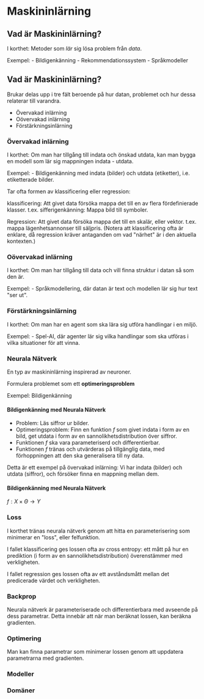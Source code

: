 # Maskininlärning 

## Vad är Maskininlärning?

I korthet: Metoder som *lär* sig lösa problem från *data*.

Exempel: 
    - Bildigenkänning
    - Rekommendationssystem
    - Språkmodeller

## Vad är Maskininlärning?

Brukar delas upp i tre fält beroende på hur datan, problemet och hur dessa relaterar till varandra. 
- Övervakad inlärning
- Oövervakad inlärning
- Förstärkningsinlärning

### Övervakad inlärning

I korthet: Om man har tillgång till indata och önskad utdata, kan man bygga en modell som lär sig mappningen indata - utdata.

Exempel: 
    - Bildigenkänning med indata (bilder) och utdata (etiketter), i.e. etiketterade bilder.

Tar ofta formen av klassificering eller regression:

klassificering:
    Att givet data försöka mappa det till en av flera fördefinierade klasser. t.ex. sifferigenkänning: Mappa bild till symboler.

Regression:
    Att givet data försöka mappa det till en skalär, eller vektor. t.ex. mappa lägenhetsannonser till säljpris. 
    (Notera att klassificering ofta är enklare, då regression kräver antaganden om vad "närhet" är i den aktuella kontexten.)

### Oövervakad inlärning

I korthet: Om man har tillgång till data och vill finna struktur i datan så som den är. 

Exempel: 
    - Språkmodellering, där datan är text och modellen lär sig hur text "ser ut".

### Förstärkningsinlärning

I korthet: Om man har en agent som ska lära sig utföra handlingar i en miljö.

Exempel:
    - Spel-AI, där agenter lär sig vilka handlingar som ska utföras i vilka situationer för att vinna.

### Neurala Nätverk

En typ av maskininlärning inspirerad av neuroner. 

Formulera problemet som ett **optimeringsproblem**

Exempel: Bildigenkänning

#### Bildigenkänning med Neurala Nätverk

- Problem: Läs siffror ur bilder.
- Optimeringsproblem: Finn en funktion $f$ som givet indata i form av en bild, get utdata i form av en sannolikhetsdistribution över siffror. 
- Funktionen $f$ ska vara parameteriserd och differentierbar.
- Funktionen $f$ tränas och utvärderas på tillgänglig data, med förhoppningen att den ska generalisera till ny data. 

Detta är ett exempel på övervakad inlärning: Vi har indata (bilder) och utdata (siffror), och försöker finna en mappning mellan dem. 

#### Bildigenkänning med Neurala Nätverk

$f : X \times \Theta \rightarrow Y$

### Loss

I korthet tränas neurala nätverk genom att hitta en parameterisering som minimerar en "loss", eller felfunktion.

I fallet klassificering ges lossen ofta av cross entropy: ett mått på hur en prediktion (i form av en sannolikhetsdistribution) överenstämmer med verkligheten.

I fallet regression ges lossen ofta av ett avståndsmått mellan det predicerade värdet och verkligheten. 

### Backprop 

Neurala nätverk är parameteriserade och differentierbara med avseende på dess parametrar. Detta innebär att när man beräknat lossen,
kan beräkna gradienten.

### Optimering

Man kan finna parametrar som minimerar lossen genom att uppdatera parametrarna med gradienten. 

### Modeller


### Domäner
